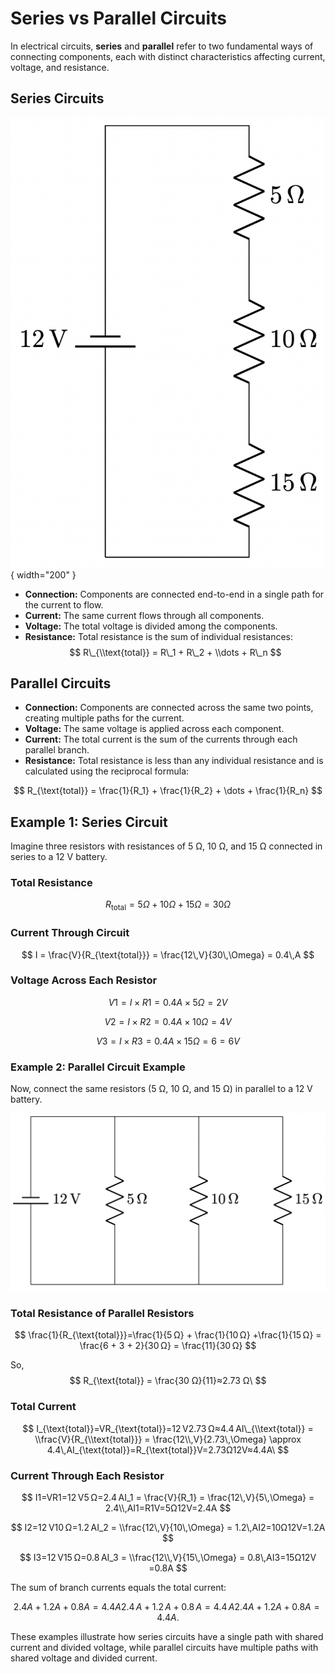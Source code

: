 # Series vs Parallel Circuits

In electrical circuits, **series** and **parallel** refer to two fundamental ways of connecting components, each with distinct characteristics affecting current, voltage, and resistance.

## Series Circuits

![](./series.png){ width="200" }

-   **Connection:** Components are connected end-to-end in a single path for the current to flow.
-   **Current:** The same current flows through all components.
-   **Voltage:** The total voltage is divided among the components.
-   **Resistance:** Total resistance is the sum of individual resistances:
$$
R\_{\\text{total}} = R\_1 + R\_2 + \\dots + R\_n
$$

<!--
\documentclass[border=10pt]{standalone}
\usepackage{circuitikz}

\begin{document}
\begin{circuitikz}[american]
    \draw
    (0,0) to[battery1,l=$12\,\mathrm{V}$] (0,6)
    -- (0,6) -- (2,6)
    to[R,l=$5\,\Omega$] (2,4)
    to[R,l=$10\,\Omega$] (2,2)
    to[R,l=$15\,\Omega$] (2,0)
    -- (2,0) -- (0,0);
\end{circuitikz}
-->

## Parallel Circuits

- **Connection:** Components are connected across the same two points, creating multiple paths for the current.
- **Voltage:** The same voltage is applied across each component.
- **Current:** The total current is the sum of the currents through each parallel branch.
- **Resistance:** Total resistance is less than any individual resistance and is calculated using the reciprocal formula:

$$
R_{\text{total}} = \frac{1}{R_1} + \frac{1}{R_2} + \dots + \frac{1}{R_n}
$$

## Example 1: Series Circuit

Imagine three resistors with resistances of 5 Ω, 10 Ω, and 15 Ω connected in series to a 12 V battery.

### Total Resistance

$$
R_{\text{total}}=5 Ω+10 Ω+15 Ω=30 Ω
$$

### Current Through Circuit

$$
I = \frac{V}{R_{\text{total}}} = \frac{12\,V}{30\,\Omega} = 0.4\,A
$$

### Voltage Across Each Resistor

$$
V1=I×R1=0.4 A×5Ω = 2V
$$

$$
V2=I×R2=0.4 A×10Ω = 4V
$$

$$
V3=I×R3=0.4 A×15 Ω=6 = 6V
$$

### Example 2: Parallel Circuit Example

Now, connect the same resistors (5 Ω, 10 Ω, and 15 Ω) in parallel to a 12 V battery.

<!--
\documentclass[border=10pt]{standalone}
\usepackage{circuitikz}

\begin{document}
\begin{circuitikz}[american]

    % Draw the battery from (0,0) to (0,4)
    \draw
    (0,0) to[battery1,l_=$12\,\mathrm{V}$] (0,4);

    % Draw the positive and negative rails
    \draw
    (0,4) -- (6,4); % Positive rail
    \draw
    (0,0) -- (6,0); % Negative rail

    % Connect the resistors between the rails
    \draw
    (2,4) to[R,l=$5\,\Omega$] (2,0);
    \draw
    (4,4) to[R,l=$10\,\Omega$] (4,0);
    \draw
    (6,4) to[R,l=$15\,\Omega$] (6,0);

\end{circuitikz}
\end{document}

-->

![](./parallel.png)

### Total Resistance of Parallel Resistors

$$
\frac{1}{R_{\text{total}}}=\frac{1}{5 Ω} + \frac{1}{10 Ω} +\frac{1}{15 Ω}
= \frac{6 + 3 + 2}{30 Ω} = \frac{11}{30 Ω}
$$

So,
$$
R_{\text{total}} = \frac{30 Ω}{11}≈2.73 Ω\
$$

### Total Current

$$
I_{\text{total}}=VR_{\text{total}}=12 V2.73 Ω≈4.4 AI\_{\\text{total}} = \\frac{V}{R_{\\text{total}}} = \frac{12\\,V}{2.73\,\Omega} \approx 4.4\,AI_{\text{total}}​=R_{\text{total}}​V​=2.73Ω12V​≈4.4A\
$$

### Current Through Each Resistor

$$
I1=VR1=12 V5 Ω=2.4 AI_1 = \frac{V}{R_1} = \frac{12\,V}{5\,\Omega} = 2.4\\,AI1​=R1​V​=5Ω12V​=2.4A
$$

$$
I2=12 V10 Ω=1.2 AI_2 = \\frac{12\,V}{10\,\Omega} = 1.2\,AI2​=10Ω12V​=1.2A
$$

$$
I3=12 V15 Ω=0.8 AI_3 = \\frac{12\\,V}{15\,\Omega} = 0.8\,AI3​=15Ω12V​=0.8A
$$

The sum of branch currents equals the total current: 

$$
2.4 A+1.2 A+0.8 A=4.4 A2.4\,A + 1.2\,A + 0.8\,A = 4.4\,A2.4A+1.2A+0.8A=4.4A.
$$

These examples illustrate how series circuits have a single path with shared current and divided voltage, while parallel circuits have multiple paths with shared voltage and divided current.